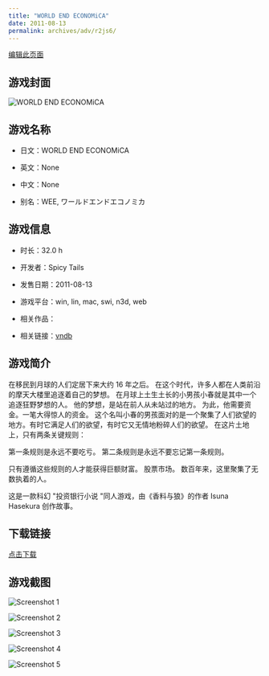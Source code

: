 ```yaml
---
title: "WORLD END ECONOMiCA"
date: 2011-08-13
permalink: archives/adv/r2js6/
---
```

[编辑此页面](https://github.com/ACG-3/ADV3-source/blob/main/source/_posts/WORLD%20END%20ECONOMiCA.md)

## 游戏封面

![WORLD END ECONOMiCA](None)


## 游戏名称

- 日文：WORLD END ECONOMiCA
- 英文：None
- 中文：None

- 别名：WEE, ワールドエンドエコノミカ


## 游戏信息

- 时长：32.0 h
- 开发者：Spicy Tails
- 发售日期：2011-08-13
- 游戏平台：win, lin, mac, swi, n3d, web
- 相关作品：

- 相关链接：[vndb](https://vndb.org/v7184)


## 游戏简介

在移民到月球的人们定居下来大约 16 年之后。
在这个时代，许多人都在人类前沿的摩天大楼里追逐着自己的梦想。
在月球上土生土长的小男孩小春就是其中一个追逐狂野梦想的人。
他的梦想，是站在前人从未站过的地方。
为此，他需要资金。一笔大得惊人的资金。
这个名叫小春的男孩面对的是一个聚集了人们欲望的地方。有时它满足人们的欲望，有时它又无情地粉碎人们的欲望。
在这片土地上，只有两条关键规则：

第一条规则是永远不要吃亏。
第二条规则是永远不要忘记第一条规则。

只有遵循这些规则的人才能获得巨额财富。
股票市场。
数百年来，这里聚集了无数执着的人。



这是一款科幻 "投资银行小说 "同人游戏，由《香料与狼》的作者 Isuna Hasekura 创作故事。


## 下载链接

[点击下载](https://pan.timero.xyz/onedrive/adv_lib_001/WORLD%20END%20ECONOMiCA)


## 游戏截图


![Screenshot 1](https://pan.timero.xyz/d/onedrive/img_lib_001/WORLD%20END%20ECONOMiCA_Screenshot_1.avif)

![Screenshot 2](https://pan.timero.xyz/d/onedrive/img_lib_001/WORLD%20END%20ECONOMiCA_Screenshot_2.avif)

![Screenshot 3](https://pan.timero.xyz/d/onedrive/img_lib_001/WORLD%20END%20ECONOMiCA_Screenshot_3.avif)

![Screenshot 4](https://pan.timero.xyz/d/onedrive/img_lib_001/WORLD%20END%20ECONOMiCA_Screenshot_4.avif)

![Screenshot 5](https://pan.timero.xyz/d/onedrive/img_lib_001/WORLD%20END%20ECONOMiCA_Screenshot_5.avif)

